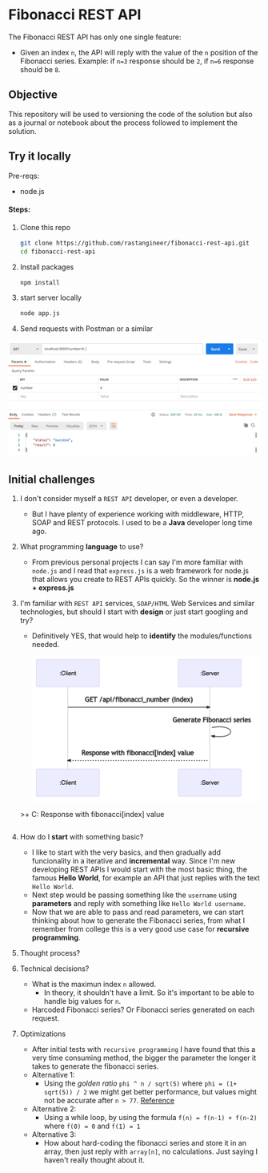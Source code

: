 # Fibonacci REST API

The Fibonacci REST API has only one single feature:

- Given an index `n`, the API will reply with the value of the `n` position of the Fibonacci series. Example: if `n=3` response should be `2`, if `n=6` response should be `8`.

## Objective

This repository will be used to versioning the code of the solution but also as a journal or notebook about the process followed to implement the solution.

## Try it locally

Pre-reqs:

- node.js

#### Steps:

1. Clone this repo

   ```bash
   git clone https://github.com/rastangineer/fibonacci-rest-api.git
   cd fibonacci-rest-api
   ```

2. Install packages

   ```bash
   npm install
   ```

3. start server locally

   ```bash
   node app.js
   ```

4. Send requests with Postman or a similar

![](images/postman.png)

## Initial challenges

1. I don't consider myself a `REST API` developer, or even a developer.
   - But I have plenty of experience working with middleware, HTTP, SOAP and REST protocols. I used to be a **Java** developer long time ago.
2. What programming **language** to use?
   - From previous personal projects I can say I'm more familiar with `node.js` and I read that `express.js` is a web framework for node.js that allows you create to REST APIs quickly. So the winner is **node.js + express.js**
3. I'm familiar with `REST API` services, `SOAP/HTML` Web Services and similar technologies, but should I start with **design** or just start googling and try?

   - Definitively YES, that would help to **identify** the modules/functions needed.

     ![diagram](images/diagram.png)

   <!-- ```mermaid
   sequenceDiagram
   participant C as :Client
   participant S as :Server
   
   C ->>+ S: GET /api/fibonacci_number (index)
   S ->>+ S: Generate Fibonacci series
   S -->>+ C: Response with fibonacci[index] value

   ```-->

   ```

4. How do I **start** with something basic?
   - I like to start with the very basics, and then gradually add funcionality in a iterative and **incremental** way. Since I'm new developing REST APIs I would start with the most basic thing, the famous **Hello World**, for example an API that just replies with the text `Hello World`.
   - Next step would be passing something like the `username` using **parameters** and reply with something like `Hello World username`.
   - Now that we are able to pass and read parameters, we can start thinking about how to generate the Fibonacci series, from what I remember from college this is a very good use case for **recursive programming**.
5. Thought process?
6. Technical decisions?
   - What is the maximun index `n` allowed.
     - In theory, it shouldn't have a limit. So it's important to be able to handle big values for `n`.
   - Harcoded Fibonacci series? Or Fibonacci series generated on each request.
7. Optimizations
   - After initial tests with `recursive programming` I have found that this a very time consuming method, the bigger the parameter the longer it takes to generate the fibonacci series.
   - Alternative 1:
     - Using the _golden ratio_ `phi ^ n / sqrt(5)` where `phi = (1+ sqrt(5)) / 2` we might get better performance, but values might not be accurate after `n > 77`. [Reference](https://stackoverflow.com/a/42952842)
   - Alternative 2:
     - Using a while loop, by using the formula `f(n) = f(n-1) + f(n-2)` where `f(0) = 0` and `f(1) = 1`
   - Alternative 3:
     - How about hard-coding the fibonacci series and store it in an array, then just reply with `array[n]`, no calculations. Just saying I haven't really thought about it.
